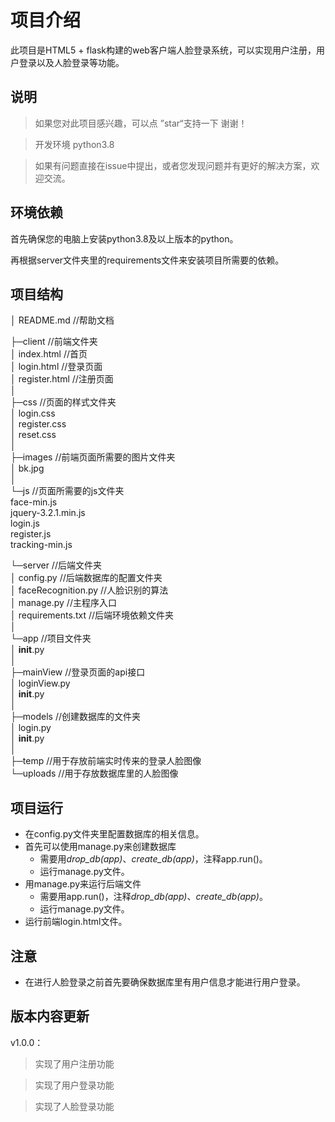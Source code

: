 # 项目介绍
此项目是HTML5 + flask构建的web客户端人脸登录系统，可以实现用户注册，用户登录以及人脸登录等功能。

## 说明

> 如果您对此项目感兴趣，可以点 ”star“支持一下 谢谢！    

>开发环境 python3.8 

>如果有问题直接在issue中提出，或者您发现问题并有更好的解决方案，欢迎交流。

## 环境依赖

首先确保您的电脑上安装python3.8及以上版本的python。

再根据server文件夹里的requirements文件来安装项目所需要的依赖。



## 项目结构

│  README.md      //帮助文档       
  
├─client     //前端文件夹       
  │  index.html        //首页        
  │  login.html             //登录页面        
  │  register.html          //注册页面        
  │        
  ├─css               //页面的样式文件夹        
  │      login.css         
  │      register.css          
  │      reset.css         
  │         
  ├─images         //前端页面所需要的图片文件夹        
  │        bk.jpg        
  │      
  └─js     //页面所需要的js文件夹        
             face-min.js        
             jquery-3.2.1.min.js        
             login.js        
             register.js        
             tracking-min.js        
      
└─server         //后端文件夹        
    │  config.py            //后端数据库的配置文件夹     
    │  faceRecognition.py      //人脸识别的算法      
    │  manage.py         //主程序入口      
    │  requirements.txt      //后端环境依赖文件夹       
    │        
    └─app                 //项目文件夹        
        │  __init__.py        
        │       
        ├─mainView       //登录页面的api接口        
        │      loginView.py        
        │      __init__.py        
        │         
        ├─models       //创建数据库的文件夹       
        │      login.py         
        │      __init__.py        
        │         
        ├─temp                   //用于存放前端实时传来的登录人脸图像       
        └─uploads            //用于存放数据库里的人脸图像        

## 项目运行

* 在config.py文件夹里配置数据库的相关信息。
* 首先可以使用manage.py来创建数据库
  * 需要用*drop_db(app)*、*create_db(app)*，注释app.run()。
  * 运行manage.py文件。
* 用manage.py来运行后端文件
  * 需要用app.run()，注释*drop_db(app)*、*create_db(app)*。
  * 运行manage.py文件。
* 运行前端login.html文件。

## 注意

* 在进行人脸登录之前首先要确保数据库里有用户信息才能进行用户登录。



## 版本内容更新

v1.0.0：

>实现了用户注册功能

>实现了用户登录功能

>实现了人脸登录功能

